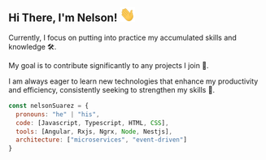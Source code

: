 <h2> Hi There, I'm Nelson! <img src="https://raw.githubusercontent.com/ABSphreak/ABSphreak/master/gifs/Hi.gif" width="30px"></h2>

Currently, I focus on putting into practice my accumulated skills and knowledge 🛠️.

My goal is to contribute significantly to any projects I join 🤝.

I am always eager to learn new technologies that enhance my productivity and efficiency, consistently seeking to strengthen my skills 🚀.

```javascript
const nelsonSuarez = {
  pronouns: "he" | "his",
  code: [Javascript, Typescript, HTML, CSS],
  tools: [Angular, Rxjs, Ngrx, Node, Nestjs],
  architecture: ["microservices", "event-driven"]
}
```
